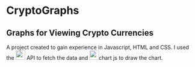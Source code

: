 # CryptoGraphs
## Graphs for Viewing Crypto Currencies
A project created to gain experience in Javascript, HTML and CSS. I used the <img src= "https://static.coingecko.com/s/coingecko-logo-d13d6bcceddbb003f146b33c2f7e8193d72b93bb343d38e392897c3df3e78bdd.png" height ="25">  API to fetch the data and <img src="https://www.chartjs.org/img/chartjs-logo.svg" height ="25">chart js  to draw the chart.
 
